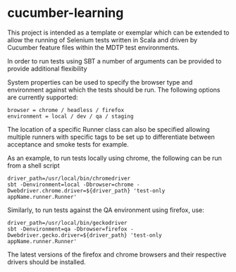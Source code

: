 
# cucumber-learning

This project is intended as a template or exemplar which can be extended to allow the running of Selenium tests written in Scala and driven by Cucumber feature files within the MDTP test environments.

In order to run tests using SBT a number of arguments can be provided to provide additional flexibility

System properties can be used to specify the browser type and environment against which the tests should be run.
The following options are currently supported:

```
browser = chrome / headless / firefox
environment = local / dev / qa / staging
```

The location of a specific Runner class can also be specified allowing multiple runners with specific tags to be set up  to differentiate between acceptance and smoke tests for example.

As an example, to run tests locally using chrome, the following can be run from a shell script
```
driver_path=/usr/local/bin/chromedriver
sbt -Denvironment=local -Dbrowser=chrome -Dwebdriver.chrome.driver=${driver_path} 'test-only appName.runner.Runner'
```
    
Similarly, to run tests against the QA environment using firefox, use:
    
```
driver_path=/usr/local/bin/geckodriver
sbt -Denvironment=qa -Dbrowser=firefox -Dwebdriver.gecko.driver=${driver_path} 'test-only appName.runner.Runner'
```

The latest versions of the firefox and chrome browsers and their respective drivers should be installed.
